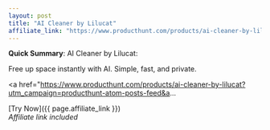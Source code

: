 ```yaml
---
layout: post
title: "AI Cleaner by Lilucat"
affiliate_link: "https://www.producthunt.com/products/ai-cleaner-by-lilucat?ref=autoverse&utm_source=autoverse"
---
```


**Quick Summary**: AI Cleaner by Lilucat: <p>
            Free up space instantly with AI. Simple, fast, and private.
          </p>
          <p>
            <a href="https://www.producthunt.com/products/ai-cleaner-by-lilucat?utm_campaign=producthunt-atom-posts-feed&a...

[Try Now]({{ page.affiliate_link }})  
*Affiliate link included*

